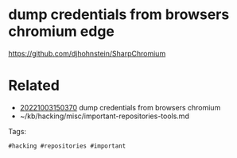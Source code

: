 # dump credentials from browsers chromium edge
https://github.com/djhohnstein/SharpChromium

# Related

- [20221003150370](/zet/20221003150370/README.md) dump credentials from browsers chromium
- ~/kb/hacking/misc/important-repositories-tools.md

Tags:

    #hacking #repositories #important 
